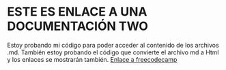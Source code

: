 # ESTE ES ENLACE A UNA DOCUMENTACIÓN TWO 

Estoy probando mi código para poder acceder al contenido de los archivos .md.
También estoy probando el código que convierte el archivo md a Html y los enlaces se mostrarán también.
[Enlace a freecodecamp](https://www.freecodecamp.org)